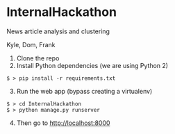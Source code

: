 # InternalHackathon

News article analysis and clustering

Kyle, Dom, Frank

1. Clone the repo
2. Install Python dependencies (we are using Python 2)
```
$ > pip install -r requirements.txt
```
3. Run the web app (bypass creating a virtualenv)
```
$ > cd InternalHackathon
$ > python manage.py runserver
```
4. Then go to [http://localhost:8000](http://localhost:8000)
